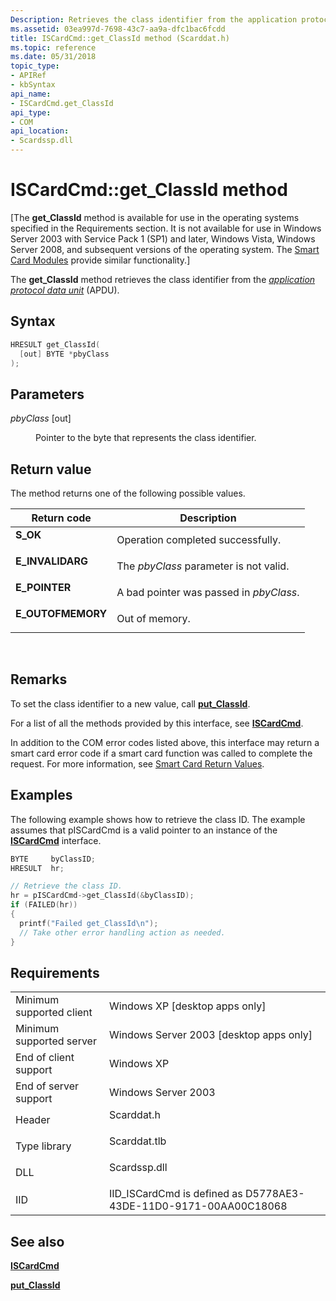 ```yaml
---
Description: Retrieves the class identifier from the application protocol data unit (APDU).
ms.assetid: 03ea997d-7698-43c7-aa9a-dfc1bac6fcdd
title: ISCardCmd::get_ClassId method (Scarddat.h)
ms.topic: reference
ms.date: 05/31/2018
topic_type: 
- APIRef
- kbSyntax
api_name: 
- ISCardCmd.get_ClassId
api_type: 
- COM
api_location: 
- Scardssp.dll
---
```


# ISCardCmd::get\_ClassId method

\[The **get\_ClassId** method is available for use in the operating systems specified in the Requirements section. It is not available for use in Windows Server 2003 with Service Pack 1 (SP1) and later, Windows Vista, Windows Server 2008, and subsequent versions of the operating system. The [Smart Card Modules](https://msdn.microsoft.com/library/Dd627652(v=VS.85).aspx) provide similar functionality.\]

The **get\_ClassId** method retrieves the class identifier from the [*application protocol data unit*](https://msdn.microsoft.com/library/ms721532(v=VS.85).aspx) (APDU).

## Syntax


```C++
HRESULT get_ClassId(
  [out] BYTE *pbyClass
);
```



## Parameters

<dl> <dt>

*pbyClass* \[out\]
</dt> <dd>

Pointer to the byte that represents the class identifier.

</dd> </dl>

## Return value

The method returns one of the following possible values.



| Return code                                                                                   | Description                                        |
|-----------------------------------------------------------------------------------------------|----------------------------------------------------|
| <dl> <dt>**S\_OK**</dt> </dl>          | Operation completed successfully.<br/>       |
| <dl> <dt>**E\_INVALIDARG**</dt> </dl>  | The *pbyClass* parameter is not valid.<br/>  |
| <dl> <dt>**E\_POINTER**</dt> </dl>     | A bad pointer was passed in *pbyClass*.<br/> |
| <dl> <dt>**E\_OUTOFMEMORY**</dt> </dl> | Out of memory.<br/>                          |



 

## Remarks

To set the class identifier to a new value, call [**put\_ClassId**](iscardcmd-put-classid.md).

For a list of all the methods provided by this interface, see [**ISCardCmd**](iscardcmd.md).

In addition to the COM error codes listed above, this interface may return a smart card error code if a smart card function was called to complete the request. For more information, see [Smart Card Return Values](authentication-return-values.md).

## Examples

The following example shows how to retrieve the class ID. The example assumes that pISCardCmd is a valid pointer to an instance of the [**ISCardCmd**](iscardcmd.md) interface.


```C++
BYTE     byClassID;
HRESULT  hr;

// Retrieve the class ID.
hr = pISCardCmd->get_ClassId(&byClassID);
if (FAILED(hr))
{
  printf("Failed get_ClassId\n");
  // Take other error handling action as needed.
}
```



## Requirements



|                                     |                                                                                         |
|-------------------------------------|-----------------------------------------------------------------------------------------|
| Minimum supported client<br/> | Windows XP \[desktop apps only\]<br/>                                             |
| Minimum supported server<br/> | Windows Server 2003 \[desktop apps only\]<br/>                                    |
| End of client support<br/>    | Windows XP<br/>                                                                   |
| End of server support<br/>    | Windows Server 2003<br/>                                                          |
| Header<br/>                   | <dl> <dt>Scarddat.h</dt> </dl>   |
| Type library<br/>             | <dl> <dt>Scarddat.tlb</dt> </dl> |
| DLL<br/>                      | <dl> <dt>Scardssp.dll</dt> </dl> |
| IID<br/>                      | IID\_ISCardCmd is defined as D5778AE3-43DE-11D0-9171-00AA00C18068<br/>            |



## See also

<dl> <dt>

[**ISCardCmd**](iscardcmd.md)
</dt> <dt>

[**put\_ClassId**](iscardcmd-put-classid.md)
</dt> </dl>

 

 




